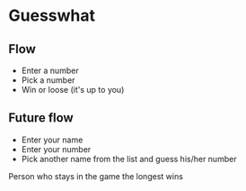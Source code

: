 Guesswhat
=========

Flow
----
- Enter a number
- Pick a number
- Win or loose (it's up to you)

Future flow
-----------
- Enter your name
- Enter your number
- Pick another name from the list and guess his/her number

Person who stays in the game the longest wins


